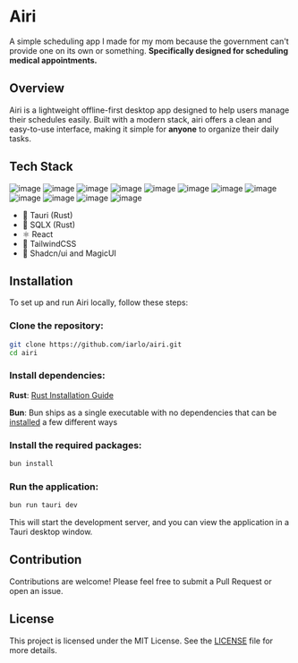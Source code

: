 # Airi
A simple scheduling app I made for my mom because the government can't provide one on its own or something. **Specifically designed for scheduling medical appointments.**

## Overview
Airi is a lightweight offline-first desktop app designed to help users manage their schedules easily. Built with a modern stack, airi offers a clean and easy-to-use interface, making it simple for **anyone** to organize their daily tasks.

## Tech Stack
![image](https://img.shields.io/badge/eslint-3A33D1?style=for-the-badge&logo=eslint&logoColor=white)
![image](https://img.shields.io/badge/prettier-1A2C34?style=for-the-badge&logo=prettier&logoColor=F7BA3E)
![image](https://img.shields.io/badge/shadcn%2Fui-000000?style=for-the-badge&logo=shadcnui&logoColor=white)
![image](https://img.shields.io/badge/Tailwind_CSS-38B2AC?style=for-the-badge&logo=tailwind-css&logoColor=white)
![image](https://img.shields.io/badge/Tauri-FFC131?style=for-the-badge&logo=Tauri&logoColor=white)
![image](https://img.shields.io/badge/React-20232A?style=for-the-badge&logo=react&logoColor=61DAFB)
![image](https://img.shields.io/badge/bun-282a36?style=for-the-badge&logo=bun&logoColor=fbf0df)
![image](https://img.shields.io/badge/Sqlite-003B57?style=for-the-badge&logo=sqlite&logoColor=white)
![image](https://img.shields.io/badge/TypeScript-007ACC?style=for-the-badge&logo=typescript&logoColor=white)
![image](https://img.shields.io/badge/postcss-DD3A0A?style=for-the-badge&logo=postcss&logoColor=white)
![image](https://img.shields.io/badge/React_Query-FF4154?style=for-the-badge&logo=ReactQuery&logoColor=white)
![image](https://img.shields.io/badge/react%20table-FF4154?style=for-the-badge&logo=react%20table&logoColor=white)

- 🦀 Tauri (Rust)
- 🧰 SQLX (Rust)
- ⚛️ React
- 🍃 TailwindCSS
- 💅 Shadcn/ui and MagicUI
<!-- - 🐻 Zustand -->

## Installation
To set up and run Airi locally, follow these steps:

### Clone the repository:
```bash
git clone https://github.com/iarlo/airi.git
cd airi
```

### Install dependencies:
**Rust**: [Rust Installation Guide](https://www.rust-lang.org/tools/install)

**Bun**: Bun ships as a single executable with no dependencies that can be [installed](https://bun.sh/docs/installation) a few different ways

### Install the required packages:
```bash
bun install
```

### Run the application:

```bash
bun run tauri dev
```
This will start the development server, and you can view the application in a Tauri desktop window.

## Contribution
Contributions are welcome! Please feel free to submit a Pull Request or open an issue.

## License
This project is licensed under the MIT License. See the [LICENSE](LICENSE) file for more details.

